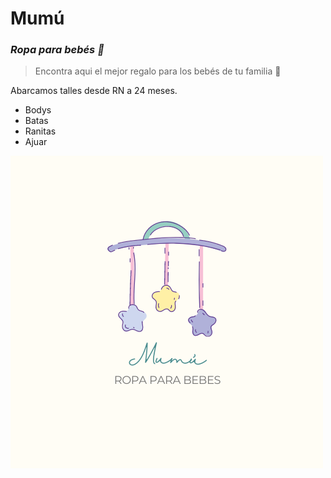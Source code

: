 # **Mumú**
### *Ropa para bebés 👶*

>Encontra aqui el mejor regalo para los bebés de tu familia 💟

Abarcamos talles desde RN a 24 meses.

+ Bodys
+ Batas
+ Ranitas
+ Ajuar
  
![](https://github.com/PpauTor/SofiTorres/blob/main/Mumú.png)




